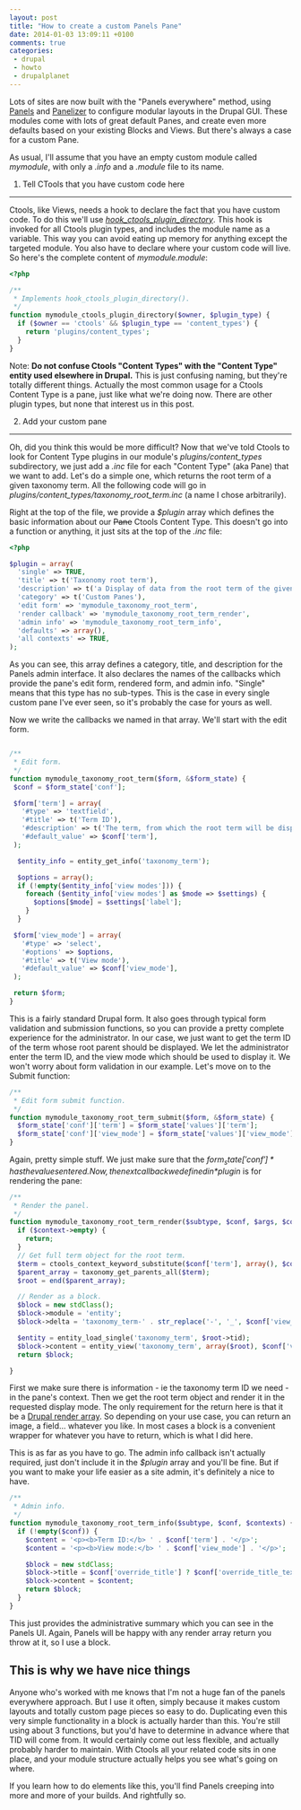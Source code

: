 ```yaml
---
layout: post
title: "How to create a custom Panels Pane"
date: 2014-01-03 13:09:11 +0100
comments: true
categories: 
 - drupal
 - howto
 - drupalplanet
---
```


Lots of sites are now built with the "Panels everywhere" method, using [Panels](https://www.drupal.org/project/panels) and [Panelizer](https://www.drupal.org/project/panelizer) to configure modular layouts in the Drupal GUI. These modules come with lots of great default Panes, and create even more defaults based on your existing Blocks and Views. But there's always a case for a custom Pane.

As usual, I'll assume that you have an empty custom module called *mymodule*, with only a *.info* and a *.module* file to its name.

1) Tell CTools that you have custom code here
----

Ctools, like Views, needs a hook to declare the fact that you have custom code. To do this we'll use *[hook_ctools_plugin_directory](http://drupalcontrib.org/api/drupal/contributions!ctools!ctools.api.php/function/hook_ctools_plugin_directory/7)*. This hook is invoked for all Ctools plugin types, and includes the module name as a variable. This way you can avoid eating up memory for anything except the targeted module. You also have to declare where your custom code will live. So here's the complete content of *mymodule.module*:

``` php mymodule.module
<?php

/**
 * Implements hook_ctools_plugin_directory().
 */
function mymodule_ctools_plugin_directory($owner, $plugin_type) {
  if ($owner == 'ctools' && $plugin_type == 'content_types') {
    return 'plugins/content_types';
  }
}
```

Note: **Do not confuse Ctools "Content Types" with the "Content Type" entity used elsewhere in Drupal.** This is just confusing naming, but they're totally different things. Actually the most common usage for a Ctools Content Type is a pane, just like what we're doing now. There are other plugin types, but none that interest us in this post.

2) Add your custom pane
---

Oh, did you think this would be more difficult? Now that we've told Ctools to look for Content Type plugins in our module's *plugins/content_types* subdirectory, we just add a *.inc* file for each "Content Type" (aka Pane) that we want to add. Let's do a simple one, which returns the root term of a given taxonomy term. All the following code will go in *plugins/content_types/taxonomy_root_term.inc* (a name I chose arbitrarily).

Right at the top of the file, we provide a *$plugin* array which defines the basic information about our <del>Pane</del> Ctools Content Type. This doesn't go into a function or anything, it just sits at the top of the *.inc* file:

``` php plugins/content_types/taxonomy_root_term.inc
<?php

$plugin = array(
  'single' => TRUE,
  'title' => t('Taxonomy root term'),
  'description' => t('a Display of data from the root term of the given TID'),
  'category' => t('Custom Panes'),
  'edit form' => 'mymodule_taxonomy_root_term',
  'render callback' => 'mymodule_taxonomy_root_term_render',
  'admin info' => 'mymodule_taxonomy_root_term_info',
  'defaults' => array(),
  'all contexts' => TRUE,
);
```

As you can see, this array defines a category, title, and description for the Panels admin interface. It also declares the names of the callbacks which provide the pane's edit form, rendered form, and admin info. "Single" means that this type has no sub-types. This is the case in every single custom pane I've ever seen, so it's probably the case for yours as well.

Now we write the callbacks we named in that array. We'll start with the edit form.

``` php plugins/content_types/taxonomy_root_term.inc

/**
 * Edit form.
 */
function mymodule_taxonomy_root_term($form, &$form_state) {
 $conf = $form_state['conf']; 

 $form['term'] = array(
   '#type' => 'textfield',
   '#title' => t('Term ID'),
   '#description' => t('The term, from which the root term will be displayed'),
   '#default_value' => $conf['term'],
 );

  $entity_info = entity_get_info('taxonomy_term');

  $options = array();
  if (!empty($entity_info['view modes'])) {
    foreach ($entity_info['view modes'] as $mode => $settings) {
      $options[$mode] = $settings['label'];
    }
  }

 $form['view_mode'] = array(
   '#type' => 'select',
   '#options' => $options,
   '#title' => t('View mode'),
   '#default_value' => $conf['view_mode'],
 );

 return $form;
}
```

This is a fairly standard Drupal form. It also goes through typical form validation and submission functions, so you can provide a pretty complete experience for the administrator. In our case, we just want to get the term ID of the term whose root parent should be displayed. We let the administrator enter the term ID, and the view mode which should be used to display it. We won't worry about form validation in our example. Let's move on to the Submit function:

``` php plugins/content_types/taxonomy_root_term.inc
/**
 * Edit form submit function.
 */
function mymodule_taxonomy_root_term_submit($form, &$form_state) {
  $form_state['conf']['term'] = $form_state['values']['term'];
  $form_state['conf']['view_mode'] = $form_state['values']['view_mode'];
}
```

Again, pretty simple stuff. We just make sure that the *$form_state['conf']* has the values entered. Now, the next callback we defined in *$plugin* is for rendering the pane:

``` php plugins/content_types/taxonomy_root_term.inc
/**
 * Render the panel.
 */
function mymodule_taxonomy_root_term_render($subtype, $conf, $args, $contexts) {
  if ($context->empty) {
    return;
  } 
  // Get full term object for the root term.
  $term = ctools_context_keyword_substitute($conf['term'], array(), $contexts);
  $parent_array = taxonomy_get_parents_all($term);
  $root = end($parent_array);

  // Render as a block.
  $block = new stdClass();
  $block->module = 'entity';
  $block->delta = 'taxonomy_term-' . str_replace('-', '_', $conf['view_mode']);

  $entity = entity_load_single('taxonomy_term', $root->tid);
  $block->content = entity_view('taxonomy_term', array($root), $conf['view_mode']);
  return $block;

}
```

First we make sure there is information - ie the taxonomy term ID we need - in the pane's context. Then we get the root term object and render it in the requested display mode. The only requirement for the return here is that it be a [Drupal render array](https://drupal.org/node/930760). So depending on your use case, you can return an image, a field... whatever you like. In most cases a block is a convenient wrapper for whatever you have to return, which is what I did here.

This is as far as you have to go. The admin info callback isn't actually required, just don't include it in the *$plugin* array and you'll be fine. But if you want to make your life easier as a site admin, it's definitely a nice to have.

``` php plugins/content_types/taxonomy_root_term.inc
/**
 * Admin info.
 */
function mymodule_taxonomy_root_term_info($subtype, $conf, $contexts) {
  if (!empty($conf)) {
    $content = '<p><b>Term ID:</b> ' . $conf['term'] . '</p>';
    $content = '<p><b>View mode:</b> ' . $conf['view_mode'] . '</p>';

    $block = new stdClass;
    $block->title = $conf['override_title'] ? $conf['override_title_text'] : '';
    $block->content = $content;
    return $block;
  }
}
```

This just provides the administrative summary which you can see in the Panels UI. Again, Panels will be happy with any render array return you throw at it, so I use a block. 

This is why we have nice things
---

Anyone who's worked with me knows that I'm not a huge fan of the panels everywhere approach. But I use it often, simply because it makes custom layouts and totally custom page pieces so easy to do. Duplicating even this very simple functionality in a block is actually harder than this. You're still using about 3 functions, but you'd have to determine in advance where that TID will come from. It would certainly come out less flexible, and actually probably harder to maintain. With Ctools all your related code sits in one place, and your module structure actually helps you see what's going on where.

If you learn how to do elements like this, you'll find Panels creeping into more and more of your builds. And rightfully so.
